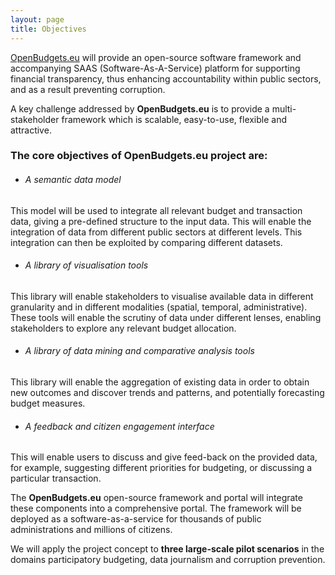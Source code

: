 ```yaml
---
layout: page
title: Objectives
---
```



[OpenBudgets.eu](http://openbudgets.eu/) will provide an open-source software framework and accompanying SAAS (Software-As-A-Service) platform for supporting financial transparency, thus enhancing accountability within public sectors, and as a result preventing corruption. 

A key challenge addressed by **OpenBudgets.eu** is to provide a multi-stakeholder framework which is scalable, easy-to-use, flexible and attractive. 

<h3>The core objectives of OpenBudgets.eu project are:</h3>

* <h6>A semantic data model</h6> 
This model will be used to integrate all relevant budget and transaction data, giving a pre-defined structure to the input data. This will enable the integration of data from different public sectors at different levels. This integration can then be exploited by comparing different datasets.

* <h6>A library of visualisation tools</h6> 
This library will enable stakeholders to visualise available data in different granularity and in different modalities (spatial, temporal, administrative). These tools will enable the scrutiny of data under different lenses, enabling stakeholders to explore any relevant budget allocation. 
 
* <h6>A library of data mining and comparative analysis tools</h6> 
This library will enable the aggregation of existing data in order to obtain new outcomes and discover trends and patterns, and potentially forecasting budget measures. 

* <h6>A feedback and citizen engagement interface</h6>
This will enable users to discuss and give feed-back on the provided data, for example, suggesting different priorities for budgeting, or discussing a particular transaction.

The **OpenBudgets.eu** open-source framework and portal will integrate these components into a comprehensive portal. The framework will be deployed as a software-as-a-service for thousands of public administrations and millions of citizens.

We will apply the project concept to **three large-scale pilot scenarios** in the domains participatory budgeting, data journalism and corruption prevention.
